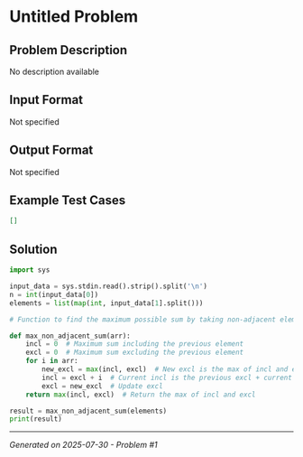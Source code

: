 # Untitled Problem

## Problem Description
No description available

## Input Format
Not specified

## Output Format
Not specified

## Example Test Cases
```json
[]
```

## Solution
```python
import sys

input_data = sys.stdin.read().strip().split('\n')
n = int(input_data[0])
elements = list(map(int, input_data[1].split()))

# Function to find the maximum possible sum by taking non-adjacent elements

def max_non_adjacent_sum(arr):
    incl = 0  # Maximum sum including the previous element
    excl = 0  # Maximum sum excluding the previous element
    for i in arr:
        new_excl = max(incl, excl)  # New excl is the max of incl and excl
        incl = excl + i  # Current incl is the previous excl + current element
        excl = new_excl  # Update excl
    return max(incl, excl)  # Return the max of incl and excl

result = max_non_adjacent_sum(elements)
print(result)
```

---
*Generated on 2025-07-30 - Problem #1*